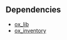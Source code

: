 ## Dependencies
- [ox_lib](https://github.com/overextended/ox_lib/releases)
- [ox_inventory](https://github.com/overextended/ox_inventory/releases)

